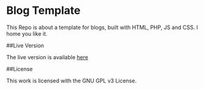 # Blog Template

  This Repo is about a template for blogs, built with HTML, PHP, JS and CSS. I home you like it.

##Live Version 

  The live version is available [here](http://mrriky54hd.altervista.org/blog)

##License
  
  This work is licensed with the GNU GPL v3 License.
